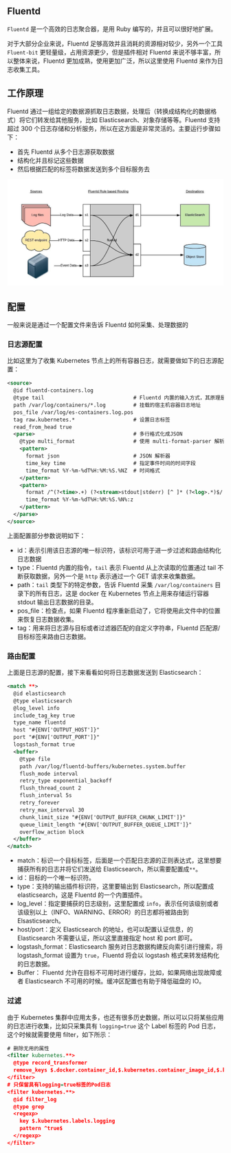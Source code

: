 ## Fluentd

`Fluentd` 是一个高效的日志聚合器，是用 Ruby 编写的，并且可以很好地扩展。

对于大部分企业来说，Fluentd 足够高效并且消耗的资源相对较少，另外一个工具 `Fluent-bit` 更轻量级，占用资源更少，但是插件相对 Fluentd 来说不够丰富，所以整体来说，Fluentd 更加成熟，使用更加广泛，所以这里使用 Fluentd 来作为日志收集工具。

## 工作原理

Fluentd 通过一组给定的数据源抓取日志数据，处理后（转换成结构化的数据格式）将它们转发给其他服务，比如 Elasticsearch、对象存储等等。Fluentd 支持超过 300 个日志存储和分析服务，所以在这方面是非常灵活的。主要运行步骤如下：

- 首先 Fluentd 从多个日志源获取数据
- 结构化并且标记这些数据
- 然后根据匹配的标签将数据发送到多个目标服务去

<img src=".assets/7moPNc.jpg" alt="fluentd 架构" style="zoom: 67%;" />

## 配置

一般来说是通过一个配置文件来告诉 Fluentd 如何采集、处理数据的

### 日志源配置

比如这里为了收集 Kubernetes 节点上的所有容器日志，就需要做如下的日志源配置：

```xml
<source>
  @id fluentd-containers.log
  @type tail                             # Fluentd 内置的输入方式，其原理是不停地从源文件中获取新的日志。
  path /var/log/containers/*.log         # 挂载的宿主机容器日志地址
  pos_file /var/log/es-containers.log.pos
  tag raw.kubernetes.*                   # 设置日志标签
  read_from_head true
  <parse>                                # 多行格式化成JSON
    @type multi_format                   # 使用 multi-format-parser 解析器插件
    <pattern>
      format json                        # JSON 解析器
      time_key time                      # 指定事件时间的时间字段
      time_format %Y-%m-%dT%H:%M:%S.%NZ  # 时间格式
    </pattern>
    <pattern>
      format /^(?<time>.+) (?<stream>stdout|stderr) [^ ]* (?<log>.*)$/
      time_format %Y-%m-%dT%H:%M:%S.%N%:z
    </pattern>
  </parse>
</source>

```

上面配置部分参数说明如下：

- id：表示引用该日志源的唯一标识符，该标识可用于进一步过滤和路由结构化日志数据
- type：Fluentd 内置的指令，`tail` 表示 Fluentd 从上次读取的位置通过 tail 不断获取数据，另外一个是 `http` 表示通过一个 GET 请求来收集数据。
- path：`tail` 类型下的特定参数，告诉 Fluentd 采集 `/var/log/containers` 目录下的所有日志，这是 docker 在 Kubernetes 节点上用来存储运行容器 stdout 输出日志数据的目录。
- pos_file：检查点，如果 Fluentd 程序重新启动了，它将使用此文件中的位置来恢复日志数据收集。
- tag：用来将日志源与目标或者过滤器匹配的自定义字符串，Fluentd 匹配源/目标标签来路由日志数据。

### 路由配置

上面是日志源的配置，接下来看看如何将日志数据发送到 Elasticsearch：

```xml
<match **>
  @id elasticsearch
  @type elasticsearch
  @log_level info
  include_tag_key true
  type_name fluentd
  host "#{ENV['OUTPUT_HOST']}"
  port "#{ENV['OUTPUT_PORT']}"
  logstash_format true
  <buffer>
    @type file
    path /var/log/fluentd-buffers/kubernetes.system.buffer
    flush_mode interval
    retry_type exponential_backoff
    flush_thread_count 2
    flush_interval 5s
    retry_forever
    retry_max_interval 30
    chunk_limit_size "#{ENV['OUTPUT_BUFFER_CHUNK_LIMIT']}"
    queue_limit_length "#{ENV['OUTPUT_BUFFER_QUEUE_LIMIT']}"
    overflow_action block
  </buffer>
</match>

```

- match：标识一个目标标签，后面是一个匹配日志源的正则表达式，这里想要捕获所有的日志并将它们发送给 Elasticsearch，所以需要配置成`**`。
- id：目标的一个唯一标识符。
- type：支持的输出插件标识符，这里要输出到 Elasticsearch，所以配置成 elasticsearch，这是 Fluentd 的一个内置插件。
- log_level：指定要捕获的日志级别，这里配置成 `info`，表示任何该级别或者该级别以上（INFO、WARNING、ERROR）的日志都将被路由到 Elsasticsearch。
- host/port：定义 Elasticsearch 的地址，也可以配置认证信息，的 Elasticsearch 不需要认证，所以这里直接指定 host 和 port 即可。
- logstash_format：Elasticsearch 服务对日志数据构建反向索引进行搜索，将 logstash_format 设置为 `true`，Fluentd 将会以 logstash 格式来转发结构化的日志数据。
- Buffer： Fluentd 允许在目标不可用时进行缓存，比如，如果网络出现故障或者 Elasticsearch 不可用的时候。缓冲区配置也有助于降低磁盘的 IO。

### 过滤

由于 Kubernetes 集群中应用太多，也还有很多历史数据，所以可以只将某些应用的日志进行收集，比如只采集具有 `logging=true` 这个 Label 标签的 Pod 日志，这个时候就需要使用 filter，如下所示：

```xml
# 删除无用的属性
<filter kubernetes.**>
  @type record_transformer
  remove_keys $.docker.container_id,$.kubernetes.container_image_id,$.kubernetes.pod_id,$.kubernetes.namespace_id,$.kubernetes.master_url,$.kubernetes.labels.pod-template-hash
</filter>
# 只保留具有logging=true标签的Pod日志
<filter kubernetes.**>
  @id filter_log
  @type grep
  <regexp>
    key $.kubernetes.labels.logging
    pattern ^true$
  </regexp>
</filter>

```

